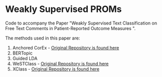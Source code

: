 # Weakly Supervised PROMs
Code to accompany the Paper "Weakly Supervised Text Classification on Free Text Comments in Patient-Reported Outcome Measures ".

The methods used in this paper are:
1. Anchored CorEx - [Original Repository is found here](https://github.com/gregversteeg/corex_topic)
2. BERTopic
3. Guided LDA 
4. WeSTClass - [Original Repository is found here](https://github.com/yumeng5/WeSTClass)
5. XClass - [Original Repository is found here](https://github.com/ZihanWangKi/XClass)
